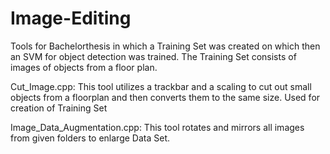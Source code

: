 # Image-Editing
Tools for Bachelorthesis in which a Training Set was created on which then an SVM for object detection was trained.
The Training Set consists of images of objects from a floor plan.

Cut_Image.cpp:                This tool utilizes a trackbar and a scaling to cut out small objects from a floorplan and then converts
                              them to the same size. Used for creation of Training Set
                              
Image_Data_Augmentation.cpp:  This tool rotates and mirrors all images from given folders to enlarge Data Set.
                              
